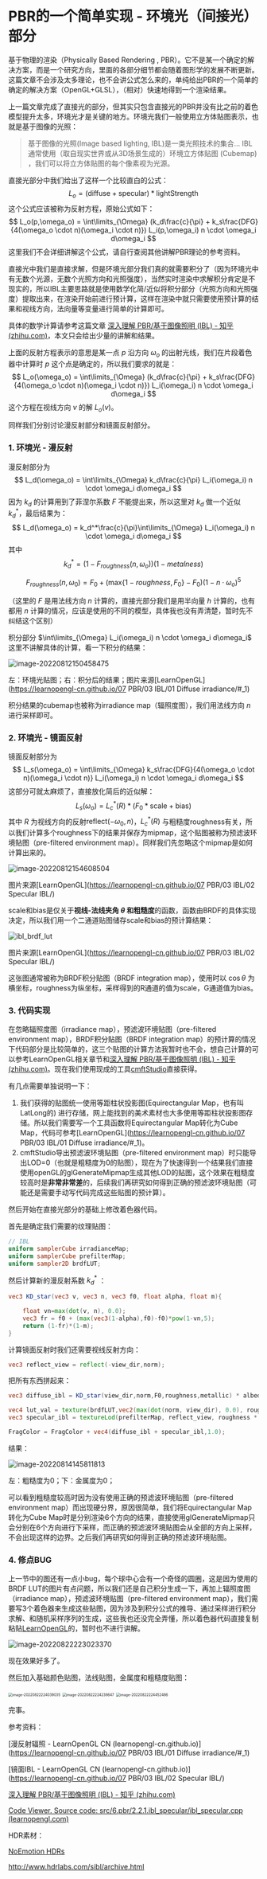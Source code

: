 # PBR的一个简单实现 - 环境光（间接光）部分

基于物理的渲染（Physically Based Rendering , PBR）。它不是某一个确定的解决方案，而是一个研究方向，里面的各部分细节都会随着图形学的发展不断更新。这篇文章不会涉及太多理论，也不会讲公式怎么来的，单纯给出PBR的一个简单的确定的解决方案（OpenGL+GLSL），（相对）快速地得到一个渲染结果。



上一篇文章完成了直接光的部分，但其实只包含直接光的PBR并没有比之前的着色模型提升太多，环境光才是关键的地方。环境光我们一般使用立方体贴图表示，也就是基于图像的光照：

> 基于图像的光照(Image based lighting, IBL)是一类光照技术的集合... IBL 通常使用（取自现实世界或从3D场景生成的）环境立方体贴图 (Cubemap) ，我们可以将立方体贴图的每个像素视为光源。



直接光部分中我们给出了这样一个比较直白的公式：
$$
L_o=(\text{diffuse}+\text{specular})*\text{lightStrength}
$$
这个公式应该被称为反射方程，原始公式如下：
$$
L_o(p,\omega_o) = \int\limits_{\Omega} 
        (k_d\frac{c}{\pi} + k_s\frac{DFG}{4(\omega_o \cdot n)(\omega_i \cdot n)})
        L_i(p,\omega_i) n \cdot \omega_i  d\omega_i
$$
这里我们不会详细讲解这个公式，请自行查阅其他讲解PBR理论的参考资料。

直接光中我们是直接求解，但是环境光部分我们真的就需要积分了（因为环境光中有无数个光源，无数个光照方向和光照强度），当然实时渲染中求解积分肯定是不现实的，所以IBL主要思路就是使用数学化简/近似将积分部分（光照方向和光照强度）提取出来，在渲染开始前进行预计算，这样在渲染中就只需要使用预计算的结果和视线方向，法向量等变量进行简单的计算即可。

具体的数学计算请参考这篇文章 [深入理解 PBR/基于图像照明 (IBL) - 知乎 (zhihu.com)](https://zhuanlan.zhihu.com/p/66518450)，本文只会给出少量的讲解和结果。

上面的反射方程表示的意思是某一点 $p$ 沿方向 $\omega_o$ 的出射光线，我们在片段着色器中计算时 $p$ 这个点是确定的，所以我们要求的就是：
$$
L_o(\omega_o) = \int\limits_{\Omega}         (k_d\frac{c}{\pi} + k_s\frac{DFG}{4(\omega_o \cdot n)(\omega_i \cdot n)})        L_i(\omega_i) n \cdot \omega_i  d\omega_i
$$
这个方程在视线方向 $v$ 的解 $L_o(v)$。

同样我们分别讨论漫反射部分和镜面反射部分。



### 1. 环境光 - 漫反射

漫反射部分为
$$
L_d(\omega_o) = \int\limits_{\Omega} k_d\frac{c}{\pi} L_i(\omega_i) n \cdot \omega_i  d\omega_i
$$
因为 $k_d$ 的计算用到了菲涅尔系数 $F$ 不能提出来，所以这里对 $k_d$ 做一个近似 $k_d^*$，最后结果为：
$$
L_d(\omega_o) =  k_d^*\frac{c}{\pi}\int\limits_{\Omega} L_i(\omega_i) n \cdot \omega_i  d\omega_i
$$
其中
$$
k_d^*=(1-F_{roughness}(n, \omega_o))(1-metalness)
$$

$$
F_{roughness}(n, \omega_0)=F_0+(\text{max}\{1-roughness,F_0\}-F_0)(1-n\cdot\omega_o)^5
$$

（这里的 $F$ 是用法线方向 $n$ 计算的，直接光部分我们是用半向量 $h$ 计算的，也有都用 $n$ 计算的情况，应该是使用的不同的模型，具体我也没有弄清楚，暂时先不纠结这个区别）

积分部分 $\int\limits_{\Omega} L_i(\omega_i) n \cdot \omega_i  d\omega_i$ 这里不讲解具体的计算，看一下积分的结果：

![image-20220812150458475](MDImages/image-20220812150458475.png) 

左：环境光贴图；右：积分后的结果；图片来源[LearnOpenGL](https://learnopengl-cn.github.io/07 PBR/03 IBL/01 Diffuse irradiance/#_1)

积分结果的cubemap也被称为irradiance map（辐照度图），我们用法线方向 $n$ 进行采样即可。



### 2. 环境光 - 镜面反射



镜面反射部分为
$$
L_s(\omega_o) = \int\limits_{\Omega}         k_s\frac{DFG}{4(\omega_o \cdot n)(\omega_i \cdot n)}      L_i(\omega_i) n \cdot \omega_i  d\omega_i
$$
这部分可就太麻烦了，直接放化简后的近似解：
$$
L_s(\omega_o) = L_c^*(R)*(F_0*\text{scale}+\text{bias})
$$
其中 $R$ 为视线方向的反射$\text{reflect}(-\omega_0,n)$，$L_c^*(R)$ 与粗糙度roughness有关，所以我们计算多个roughness下的结果并保存为mipmap，这个贴图被称为预滤波环境贴图（pre-filtered environment map）。同样我们先忽略这个mipmap是如何计算出来的。

![image-20220812154608504](MDImages/image-20220812154608504.png) 



图片来源[LearnOpenGL](https://learnopengl-cn.github.io/07 PBR/03 IBL/02 Specular IBL/)

scale和bias是仅关于**视线-法线夹角 $\theta$ 和粗糙度**的函数，函数由BRDF的具体实现决定，所以我们用一个二通道贴图储存scale和bias的预计算结果：

![ibl_brdf_lut](MDImages/ibl_brdf_lut.png) 

图片来源[LearnOpenGL](https://learnopengl-cn.github.io/07 PBR/03 IBL/02 Specular IBL/)

这张图通常被称为BRDF积分贴图（BRDF integration map），使用时以 $\cos \theta$ 为横坐标，roughness为纵坐标，采样得到的R通道的值为scale，G通道值为bias。



### 3. 代码实现

在忽略辐照度图（irradiance map），预滤波环境贴图（pre-filtered environment map），BRDF积分贴图（BRDF integration map）的预计算的情况下代码部分是比较简单的，这三个贴图的计算方法我暂时也不会，想自己计算的可以参考LearnOpenGL相关章节和[深入理解 PBR/基于图像照明 (IBL) - 知乎 (zhihu.com)](https://zhuanlan.zhihu.com/p/66518450)。现在我们使用现成的工具[cmftStudio](https://github.com/dariomanesku/cmftStudio)直接获得。

有几点需要单独说明一下：

1. 我们获得的贴图统一使用等距柱状投影图(Equirectangular Map，也有叫LatLong的) 进行存储，网上能找到的美术素材也大多使用等距柱状投影图存储。所以我们需要写一个工具函数将Equirectangular Map转化为Cube Map，代码可参考[LearnOpenGL](https://learnopengl-cn.github.io/07 PBR/03 IBL/01 Diffuse irradiance/#_1)。
2. cmftStudio导出预滤波环境贴图（pre-filtered environment map）时只能导出LOD=0（也就是粗糙度为0的贴图），现在为了快速得到一个结果我们直接使用openGL的glGenerateMipmap生成其他LOD的贴图，这个效果在粗糙度较高时是**非常非常差**的，后续我们再研究如何得到正确的预滤波环境贴图（可能还是需要手动写代码完成这些贴图的预计算）。



然后开始在直接光部分的基础上修改着色器代码。

首先是确定我们需要的纹理贴图：

``` glsl
// IBL
uniform samplerCube irradianceMap;
uniform samplerCube prefilterMap;
uniform sampler2D brdfLUT;
```

然后计算新的漫反射系数 $k_d^*$ ： 

``` glsl 
vec3 KD_star(vec3 v, vec3 n, vec3 f0, float alpha, float m){

    float vn=max(dot(v, n), 0.0);
    vec3 fr = f0 + (max(vec3(1-alpha),f0)-f0)*pow(1-vn,5);
    return (1-fr)*(1-m);
}
```

计算镜面反射时我们还需要视线反射方向：

``` glsl
vec3 reflect_view = reflect(-view_dir,norm);
```

把所有东西拼起来：

``` glsl
vec3 diffuse_ibl = KD_star(view_dir,norm,F0,roughness,metallic) * albedo / PI * texture(irradianceMap,norm).rgb;

vec4 lut_val = texture(brdfLUT,vec2(max(dot(norm, view_dir), 0.0), roughness));
vec3 specular_ibl = textureLod(prefilterMap, reflect_view, roughness * 9.0f).rgb * (F0 * lut_val.r + lut_val.g); // 这里的9.0f是因为我们的prefilterMap尺寸是512x512，glGenerateMipmap会生成到第9层

FragColor = FragColor + vec4(diffuse_ibl + specular_ibl,1.0);
```

结果：

![image-20220814145811813](MDImages/image-20220814145811813.png)

左：粗糙度为0；下：金属度为0；

可以看到粗糙度较高时因为没有使用正确的预滤波环境贴图（pre-filtered environment map）而出现硬分界，原因很简单，我们将Equirectangular Map转化为Cube Map时是分别渲染6个方向的结果，直接使用glGenerateMipmap只会分别在6个方向进行下采样，而正确的预滤波环境贴图会从全部的方向上采样，不会出现这样的边界。之后我们再研究如何得到正确的预滤波环境贴图。



### 4. 修点BUG

上一节中的图还有一点小bug，每个球中心会有一个奇怪的圆圈，这是因为使用的BRDF LUT的图片有点问题，所以我们还是自己积分生成一下，再加上辐照度图（irradiance map），预滤波环境贴图（pre-filtered environment map），我们需要写3个着色器来生成这些贴图，因为涉及到积分公式的推导、通过采样进行积分求解、和随机采样序列的生成，这些我也还没完全弄懂，所以着色器代码直接复制粘贴[LearnOpenGL](https://learnopengl.com/code_viewer_gh.php?code=src/6.pbr/2.2.1.ibl_specular/ibl_specular.cpp)的，暂时也不进行讲解。

![image-20220822223023370](MDImages/image-20220822223023370.png)

现在效果好多了。

然后加入基础颜色贴图，法线贴图，金属度和粗糙度贴图：

<img src="MDImages/image-20220822224039035.png" alt="image-20220822224039035" style="zoom:50%;" /> 

<img src="MDImages/image-20220822224238647.png" alt="image-20220822224238647" style="zoom:50%;" /> 

<img src="MDImages/image-20220822224452486.png" alt="image-20220822224452486" style="zoom:50%;" /> 

完事。



参考资料：

[漫反射辐照 - LearnOpenGL CN (learnopengl-cn.github.io)](https://learnopengl-cn.github.io/07 PBR/03 IBL/01 Diffuse irradiance/#_1)

[镜面IBL - LearnOpenGL CN (learnopengl-cn.github.io)](https://learnopengl-cn.github.io/07 PBR/03 IBL/02 Specular IBL/)

[深入理解 PBR/基于图像照明 (IBL) - 知乎 (zhihu.com)](https://zhuanlan.zhihu.com/p/66518450)

[Code Viewer. Source code: src/6.pbr/2.2.1.ibl_specular/ibl_specular.cpp (learnopengl.com)](https://learnopengl.com/code_viewer_gh.php?code=src/6.pbr/2.2.1.ibl_specular/ibl_specular.cpp)

HDR素材：

[NoEmotion HDRs](http://noemotionhdrs.net/hdrevening.html)

http://www.hdrlabs.com/sibl/archive.html

